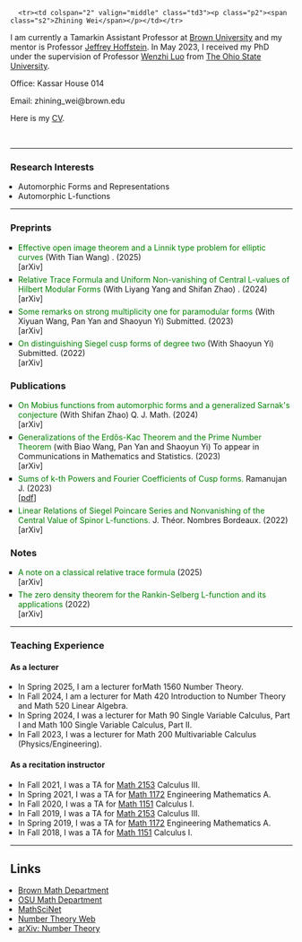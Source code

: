<html><head>

<script async src="https://www.googletagmanager.com/gtag/js?id=G-JQYT632GPP"></script> <script> window.dataLayer = window.dataLayer || []; function gtag(){dataLayer.push(arguments);} gtag('js', new Date()); gtag('config', 'G-JQYT632GPP'); </script> <title>Zhining Wei</title> <style type="text/css" media="all"> div.block { padding: 0 2em 1ex 2em; line-height: 1.2em; } ul { margin: 0 0 0 1em; padding: 0; } .simplelist { padding: 0pt 5pt 0pt 0pt; list-style-type: none; margin: 0; } li.title { list-style-type: square; margin-top: 6px; } span.title { color: #008000; } li.journal { list-style-type: none; } li.pdf { font-size: 90%; list-style-type: none; } li.instructor { list-style-type: none; margin-top: 6px; } li.grading { list-style-type: none; margin-top: 6px; } .paper { font-style: italic; } .coauthor { font-variant: small-caps; } p.clear { margin: 0; padding: 0; clear: both; } #main { color: black; padding: 10pt 15pt 10pt 15pt; margin: 0pt; line-height: 1.2em; } #repseminar { background-color: lightsalmon; text-align: center; padding: 2pt 5pt 3pt 5px; margin: 0; border: thin red solid; line-height: 1em; width: 150px; height: 45px; color: black; } #conference { background-color: #6CC417; text-align: center; padding: 2pt 5pt 3pt 5px; margin: 0 10px 0 40px; border: thin #006600 solid; line-height: 1em; width: 150px; color: black; } a.ou { color: black; text-decoration: none; } a.ou:hover { color: black; text-decoration: underline; } </style>


</head>
<body>

 <tbody>
        
      <tr><td colspan="2" valign="middle" class="td3"><p class="p2"><span class="s2">Zhining Wei</span></p></td></tr>

 <tr><td valign="middle" class="td4"><p class="p3"><span class="s2">I am currently a Tamarkin Assistant Professor at <a href="http://www.brown.edu/">Brown University</a> and  my mentor is Professor <a href="https://www.brown.edu/academics/math/people/jeffrey-hoffstein">Jeffrey Hoffstein</a>. In May 2023, I received my PhD under the supervision of Professor <a href="https://people.math.osu.edu/luo.43/">Wenzhi Luo</a> from <a href="https://www.osu.edu/">The Ohio State University</a>.</span></p></td></tr> 

 <tr><td valign="middle" class="td4"><p class="p3"><span class="s2">Office: Kassar House 014</span></p></td></tr>
 <tr><td valign="middle" class="td4"><p class="p3"><span class="s2">Email: zhining_wei@brown.edu</span></p></td></tr>

 <tr><td valign="middle" class="td4"><p class="p3"><span class="s2">Here is my <a href="https://weizhining.github.io/CurriculumVitaeZhiningWei072025.pdf">CV</a>. </span></p></td></tr>

</tbody>
       

<p class="p4"><span class="s1"></span><br></p>

<hr />

<h3><b>Research Interests</b></h3>
<ul class="ul1">
  <li>Automorphic Forms and Representations</li>
  <li>Automorphic L-functions</li>
</ul>



<hr />


<h3><b>Preprints </b></h3>
<ul class="ul1">

 <li class="title"><span class="title">Effective open image theorem and a Linnik type problem for elliptic curves</span>  (With Tian Wang) . (2025)</li>
   [<a href="https://arxiv.org/abs/2507.06913" style="text-decoration: none">arXiv</a>]

 <li class="title"><span class="title">Relative Trace Formula and Uniform Non-vanishing of Central L-values of Hilbert Modular Forms</span>  (With Liyang Yang and Shifan Zhao) . (2024)</li>
   [<a href="https://arxiv.org/abs/2410.09593" style="text-decoration: none">arXiv</a>]

 <li class="title"><span class="title">Some remarks on strong multiplicity one for paramodular forms </span>  (With Xiyuan Wang, Pan Yan and Shaoyun Yi) Submitted. (2023)</li>
   [<a href="https://arxiv.org/abs/2310.17144" style="text-decoration: none">arXiv</a>]
  
<li class="title"><span class="title">On distinguishing Siegel cusp forms of degree two</span>  (With Shaoyun Yi) Submitted. (2022)</li>
  [<a href="https://arxiv.org/abs/2207.13234" style="text-decoration: none">arXiv</a>]

</ul>


<h3><b>Publications </b></h3>
<ul class="ul1">


<li class="title"><span class="title">On Mobius functions from automorphic forms and a generalized Sarnak's conjecture</span>  (With Shifan Zhao) Q. J. Math. (2024)</li>
  [<a href="https://arxiv.org/abs/2308.11114" style="text-decoration: none">arXiv</a>]


  <li class="title"><span class="title">Generalizations of the Erd&#337s-Kac Theorem and the Prime Number Theorem</span> (with Biao Wang, Pan Yan and Shaoyun Yi) To appear in Communications in Mathematics and Statistics. (2023)</li>
 [<a href="https://arxiv.org/abs/2303.05803" style="text-decoration: none">arXiv</a>]

  <li class="title"><span class="title">Sums of k-th Powers and Fourier Coefficients of Cusp forms.</span> Ramanujan J. (2023)</li>
  [<a href="https://people.math.osu.edu/wei.863/Papers/Sums of k-th Powers and Fourier Coefficients of Cusp forms.pdf">pdf</a>]

  <li class="title"><span class="title">Linear Relations of Siegel Poincare Series and Nonvanishing of the Central Value of Spinor L-functions.</span>  J. Théor. Nombres Bordeaux. (2022)</li> 
  [<a href="https://arxiv.org/abs/2110.06254" style="text-decoration: none">arXiv</a>]


</ul>

<h3><b>Notes </b></h3>
<ul class="ul1">

<li class="title"><span class="title">A note on a classical relative trace formula</span>  (2025)</li>
  [<a href="https://arxiv.org/abs/2502.18593" style="text-decoration: none">arXiv</a>]

<li class="title"><span class="title">The zero density theorem for the Rankin-Selberg L-function and its applications</span>  (2022)</li>
  [<a href="https://arxiv.org/abs/2209.03462" style="text-decoration: none">arXiv</a>]


</ul>

<hr />


<h3><b>Teaching Experience</b></h3>

<h4>As a lecturer</h4>

<ul class="ul1">

<li>In Spring 2025, I am a lecturer forMath 1560 Number Theory.</li>

<li>In Fall 2024, I am a lecturer for Math 420 Introduction to Number Theory and Math 520 Linear Algebra.</li>

<li>In Spring 2024, I was a lecturer for Math 90 Single Variable Calculus, Part I and Math 100 Single Variable Calculus, Part II.</li>

<li>In Fall 2023, I was a lecturer for Math 200 Multivariable Calculus (Physics/Engineering).</li>

</ul>


<h4>As a recitation instructor</h4>

<ul class="ul1">
  <li>In Fall 2021, I was a TA for <a href="https://math.osu.edu/courses/2153"> Math 2153</a> Calculus III.</li>

  <li>In Spring 2021, I was a TA for <a href="https://math.osu.edu/courses/1172"> Math 1172</a> Engineering Mathematics A.</li>

  <li>In Fall 2020, I was a TA for <a href="https://math.osu.edu/courses/1151"> Math 1151</a> Calculus I.</li>

  <li>In Fall 2019, I was a TA for <a href="https://math.osu.edu/courses/2153"> Math 2153</a> Calculus III.</li>

  <li>In Spring 2019, I was a TA for <a href="https://math.osu.edu/courses/1172"> Math 1172</a> Engineering Mathematics A.</li>

  <li>In Fall 2018, I was a TA for <a href="https://math.osu.edu/courses/1151"> Math 1151</a> Calculus I.</li>

</ul>


<hr />

<h2>Links</h2>
<ul>
<li><a href="https://www.brown.edu/academics/math/">Brown Math Department</a></li>
<li><a href="https://math.osu.edu/">OSU Math Department</a></li>
<li><a href="https://mathscinet.ams.org/mathscinet/publications-search">MathSciNet</a></li>
<li><a href="http://www.numbertheory.org/">Number Theory Web</a></li>
<li><a href="http://arxiv.org/list/math.NT/recent/">arXiv: Number Theory</a></li>

</ul>

</body>
</html>
